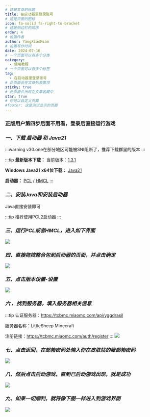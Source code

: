 ```yaml
---
# 这是文章的标题
title: 在启动器里登录账号
# 这是页面的图标
icon: fa-solid fa-right-to-bracket
# 这是侧边栏的顺序
order: 4
# 设置作者
author: YangXiaoMian
# 设置写作时间
date: 2024-07-10
# 一个页面可以有多个分类
category:
  - 使用教程
# 一个页面可以有多个标签
tag:
  - 在启动器里登录账号
# 此页面会在文章列表置顶
sticky: true
# 此页面会出现在文章收藏中
star: true
# 你可以自定义页脚
#footer: 这是测试显示的页脚
---
```

### **正版用户第四步后面不用看，登录后直接运行游戏**

### ***一、下载 启动器 和 Java21***
:::warning
v30.one在部分地区可能被SNI阻断了，推荐下载群里的版本
:::

:::tip
**最新版本下载：**
当前版本：[1.3.1](https://v30.one/%E5%85%B6%E4%BB%96%E8%B5%84%E6%BA%90/Minecraft/start)

**Windows Java21 x64位下载：**
[Java21](https://d6.injdk.cn/openjdk/zulu/21/zulu21.30.15-ca-jdk21.0.1-win_x64.msi)

**启动器：**
[PCL](https://v30.one/d/%E5%AF%B9%E5%A4%96/%E5%85%B6%E4%BB%96%E8%B5%84%E6%BA%90/Minecraft/PCL/Plain%20Craft%20Launcher%202.exe) / [HMCL](https://v30.one/d/%E5%AF%B9%E5%A4%96/%E5%85%B6%E4%BB%96%E8%B5%84%E6%BA%90/Minecraft/HMCL/HMCL-3.5.8.249.exe)
:::

### ***二、安装Java和安装启动器***
Java直接安装即可

:::tip
推荐使用PCL2启动器
:::

### ***三、运行PCL或者HMCL，进入如下界面***
![](https://image.cdn.cn-zj.littlesheep.cc/storages/2024/07/08/668bd767b2b48.png)

### ***四、直接拖拽整合包到启动器的页面，并点击确定***
![](https://i1.mcobj.com/imgb/u15prb/20240710_668e0498cc5ef.png)

### ***五、点击版本设置-设置***
![](https://i1.mcobj.com/imgb/u15prb/20240710_668e04f20b323.png)

### ***六 、找到服务器，填入服务器相关信息***
:::tip
认证服务器：https://tcbmc.miaomc.com/api/yggdrasil 

服务器名称：LittleSheep Minecraft 

注册链接：https://tcbmc.miaomc.com/auth/register
:::
![](https://i1.mcobj.com/imgb/u15prb/20240710_668e051cdb1cf.png)

### ***七、点击返回，在邮箱密码处输入你在皮肤站的账邮箱密码***
![](https://m1.miaomc.cn/uploads/20230923_650ed06052e62.png)

### ***八、然后点击启动游戏，直到已启动游戏出现，就是成功***
![](https://m1.miaomc.cn/uploads/20230923_650ed0a61e99a.png)

### ***九、如果一切顺利，就将像下图一样进入到游戏界面***
![](https://i1.mcobj.com/imgb/u15prb/20240710_668e064d8b42a.png)